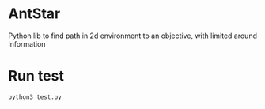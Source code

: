 # AntStar
Python lib to find path in 2d environment to an objective, with limited around information

#  Run test

```python3 test.py```

